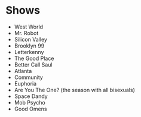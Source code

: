 # Shows

- West World
- Mr. Robot
- Silicon Valley
- Brooklyn 99
- Letterkenny
- The Good Place
- Better Call Saul
- Atlanta
- Community
- Euphoria
- Are You The One? (the season with all bisexuals)
- Space Dandy
- Mob Psycho
- Good Omens
